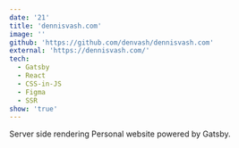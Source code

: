 ```yaml
---
date: '21'
title: 'dennisvash.com'
image: ''
github: 'https://github.com/denvash/dennisvash.com'
external: 'https://dennisvash.com/'
tech:
  - Gatsby
  - React
  - CSS-in-JS
  - Figma
  - SSR
show: 'true'
---
```


Server side rendering Personal website powered by Gatsby.
